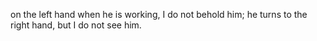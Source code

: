 on the left hand when he is working, I do not behold him; he turns to the right hand, but I do not see him.
